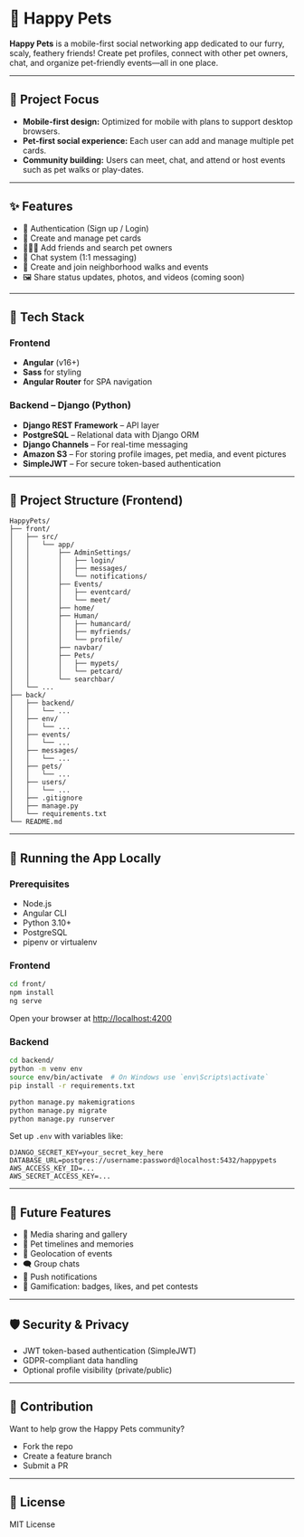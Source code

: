 # 🐾 Happy Pets

**Happy Pets** is a mobile-first social networking app dedicated to our furry, scaly, feathery friends! Create pet profiles, connect with other pet owners, chat, and organize pet-friendly events—all in one place.

---

## 📱 Project Focus

- **Mobile-first design:** Optimized for mobile with plans to support desktop browsers.
- **Pet-first social experience:** Each user can add and manage multiple pet cards.
- **Community building:** Users can meet, chat, and attend or host events such as pet walks or play-dates.

---

## ✨ Features

- 🔐 Authentication (Sign up / Login)
- 🐶 Create and manage pet cards
- 🧑‍🤝‍🧑 Add friends and search pet owners
- 💬 Chat system (1:1 messaging)
- 📍 Create and join neighborhood walks and events
- 🖼 Share status updates, photos, and videos (coming soon)

---

## 🚀 Tech Stack

### Frontend

- **Angular** (v16+)
- **Sass** for styling
- **Angular Router** for SPA navigation

### Backend – Django (Python)

- **Django REST Framework** – API layer
- **PostgreSQL** – Relational data with Django ORM
- **Django Channels** – For real-time messaging
- **Amazon S3** – For storing profile images, pet media, and event pictures
- **SimpleJWT** – For secure token-based authentication

---

## 📁 Project Structure (Frontend)

```
HappyPets/
├── front/
│   ├── src/
│   │   └── app/
│   │       ├── AdminSettings/
│   │       │   ├── login/
│   │       │   ├── messages/
│   │       │   └── notifications/
│   │       ├── Events/
│   │       │   ├── eventcard/
│   │       │   └── meet/
│   │       ├── home/
│   │       ├── Human/
│   │       │   ├── humancard/
│   │       │   ├── myfriends/
│   │       │   └── profile/
│   │       ├── navbar/
│   │       ├── Pets/
│   │       │   ├── mypets/
│   │       │   └── petcard/
│   │       └── searchbar/
│   └── ...
├── back/
│   ├── backend/
│   │   └── ...
│   ├── env/
│   │   └── ...
│   ├── events/
│   │   └── ...
│   ├── messages/
│   │   └── ...
│   ├── pets/
│   │   └── ...
│   ├── users/
│   │   └── ...
│   ├── .gitignore
│   ├── manage.py
│   └── requirements.txt
└── README.md
```

---

## 🧪 Running the App Locally

### Prerequisites

- Node.js
- Angular CLI
- Python 3.10+
- PostgreSQL
- pipenv or virtualenv

### Frontend

```bash
cd front/
npm install
ng serve
```

Open your browser at [http://localhost:4200](http://localhost:4200)

### Backend

```bash
cd backend/
python -m venv env
source env/bin/activate  # On Windows use `env\Scripts\activate`
pip install -r requirements.txt

python manage.py makemigrations
python manage.py migrate
python manage.py runserver
```

Set up `.env` with variables like:

```
DJANGO_SECRET_KEY=your_secret_key_here
DATABASE_URL=postgres://username:password@localhost:5432/happypets
AWS_ACCESS_KEY_ID=...
AWS_SECRET_ACCESS_KEY=...
```

---

## 🧩 Future Features

- 📸 Media sharing and gallery
- 🐾 Pet timelines and memories
- 📍 Geolocation of events
- 🗨️ Group chats
- 🔔 Push notifications
- 🎁 Gamification: badges, likes, and pet contests

---

## 🛡️ Security & Privacy

- JWT token-based authentication (SimpleJWT)
- GDPR-compliant data handling
- Optional profile visibility (private/public)

---

## 🤝 Contribution

Want to help grow the Happy Pets community?

- Fork the repo
- Create a feature branch
- Submit a PR

---

## 📄 License

MIT License
